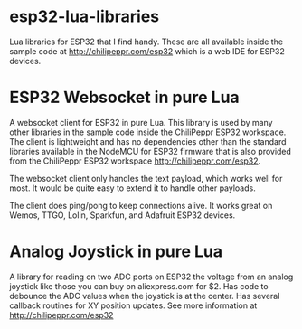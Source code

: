 # esp32-lua-libraries
Lua libraries for ESP32 that I find handy. These are all available inside the sample code at http://chilipeppr.com/esp32 which is a web IDE for ESP32 devices.

# ESP32 Websocket in pure Lua
A websocket client for ESP32 in pure Lua. This library is used by many other libraries in the sample code inside the ChiliPeppr ESP32 workspace. 
The client is lightweight and has no dependencies 
other than the standard libraries available in the NodeMCU for ESP32 firmware that is also provided from the ChiliPeppr ESP32 workspace http://chilipeppr.com/esp32.

The websocket client only handles the text payload, which works well for most. It would be quite easy to extend it to handle other payloads.

The client does ping/pong to keep connections alive. It works great on Wemos, TTGO, Lolin, Sparkfun, and Adafruit ESP32 devices.

# Analog Joystick in pure Lua
A library for reading on two ADC ports on ESP32 the voltage from an analog joystick like those you can buy on aliexpress.com for $2. Has code 
to debounce the ADC values when the joystick is at the center. Has several callback routines for XY position updates. See more information at http://chilipeppr.com/esp32 